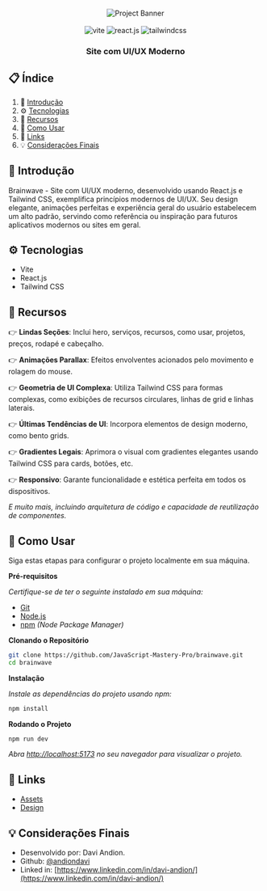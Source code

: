 <div align="center">
  <br />
    <img src="https://i.imgur.com/hymWXDz.png" alt="Project Banner">
  <br />
  <br />

  <div>
    <img src="https://img.shields.io/badge/-Vite-black?style=for-the-badge&logoColor=white&logo=vite&color=646CFF" alt="vite" />
    <img src="https://img.shields.io/badge/-React_JS-black?style=for-the-badge&logoColor=white&logo=react&color=61DAFB" alt="react.js" />
    <img src="https://img.shields.io/badge/-Tailwind_CSS-black?style=for-the-badge&logoColor=white&logo=tailwindcss&color=06B6D4" alt="tailwindcss" />
  </div>

  <h3 align="center">Site com UI/UX Moderno</h3>
</div>

## 📋 <a name="table">Índice</a>

1. 🤖 [Introdução](#introduction)
2. ⚙️ [Tecnologias](#tech-stack)
3. 🔋 [Recursos](#features)
4. 🤸 [Como Usar](#quick-start)
5. 🔗 [Links](#links)
6. 💡 [Considerações Finais](#final-considerations)

## <a name="introduction">🤖 Introdução</a>

Brainwave - Site com UI/UX moderno, desenvolvido usando React.js e Tailwind CSS, exemplifica princípios modernos de UI/UX. Seu design elegante, animações perfeitas e experiência geral do usuário estabelecem um alto padrão, servindo como referência ou inspiração para futuros aplicativos modernos ou sites em geral.

## <a name="tech-stack">⚙️ Tecnologias</a>

- Vite
- React.js
- Tailwind CSS

## <a name="features">🔋 Recursos</a>

👉 **Lindas Seções**: Inclui hero, serviços, recursos, como usar, projetos, preços, rodapé e cabeçalho.

👉 **Animações Parallax**: Efeitos envolventes acionados pelo movimento e rolagem do mouse.

👉 **Geometria de UI Complexa**: Utiliza Tailwind CSS para formas complexas, como exibições de recursos circulares, linhas de grid e linhas laterais.

👉 **Últimas Tendências de UI**: Incorpora elementos de design moderno, como bento grids.

👉 **Gradientes Legais**: Aprimora o visual com gradientes elegantes usando Tailwind CSS para cards, botões, etc.

👉 **Responsivo**: Garante funcionalidade e estética perfeita em todos os dispositivos.

*E muito mais, incluindo arquitetura de código e capacidade de reutilização de componentes.*

## <a name="quick-start">🤸 Como Usar</a>

Siga estas etapas para configurar o projeto localmente em sua máquina.

**Pré-requisitos**

*Certifique-se de ter o seguinte instalado em sua máquina:*

- [Git](https://git-scm.com/)
- [Node.js](https://nodejs.org/en)
- [npm](https://www.npmjs.com/) *(Node Package Manager)*

**Clonando o Repositório**

```bash
git clone https://github.com/JavaScript-Mastery-Pro/brainwave.git
cd brainwave
```

**Instalação**

*Instale as dependências do projeto usando npm:*

```bash
npm install
```

**Rodando o Projeto**

```bash
npm run dev
```

*Abra [http://localhost:5173](http://localhost:5173) no seu navegador para visualizar o projeto.*

## <a name="links">🔗 Links</a>

- [Assets](https://drive.google.com/file/d/1JKzwPl_hnpjIlNbwfjMagb4HosxnyXbf/view?usp=sharing)
- [Design](https://drive.google.com/file/d/15WJMOchujvaQ7Kg9e0nGeGR7G7JOeX1K/view?usp=sharing)

## <a name="final-considerations">💡 Considerações Finais</a>

- Desenvolvido por: Davi Andion.
- Github: [@andiondavi](https://github.com/andiondavi)
- Linked in: [https://www.linkedin.com/in/davi-andion/](https://www.linkedin.com/in/davi-andion/)

#
